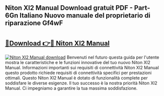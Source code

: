 ## Niton Xl2 Manual Download gratuit PDF - Part-6Gn Italiano Nuovo manuale del proprietario di riparazione Gf4wF

# <h2><a href="http://dfb1izv.blite.top/?on=Niton+Xl2+Manual">🔗Download 👉🔴 Niton Xl2 Manual</a></h2>

[![Niton Xl2 Manual download](https://i.imgur.com/lujVjoI.png)](http://dfb1izv.blite.top/?on=Niton+Xl2+Manual)
Benvenuti nel futuro questa guida per l'utente mostra le caratteristiche e le funzioni innovative del tuo nuovo Niton Xl2 Manual. Informazioni importanti sui requisiti di connettività Niton Xl2 Manual questo prodotto richiede requisiti di connettività specifici per prestazioni ottimali. Questo Niton Xl2 Manual è dotato di funzionalità complete per soddisfare le diverse esigenze. Il tuo successo è la nostra priorità Niton Xl2 Manual. Ci impegniamo a garantire la tua massima soddisfazione.
